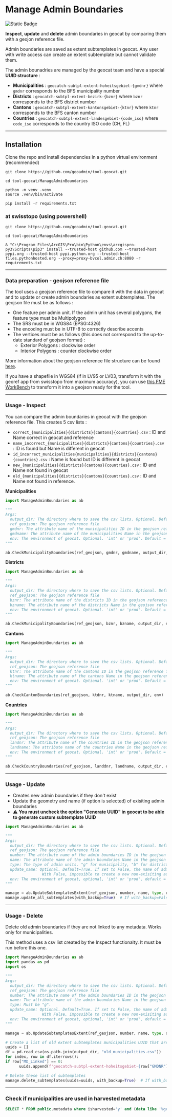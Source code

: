 # Manage Admin Boundaries
![Static Badge](https://img.shields.io/badge/Python-3.9%2B-%2334eb77)

**Inspect**, **update** and **delete** admin boundaries in geocat by comparing them with a geojon reference file.

Admin boundaries are saved as extent subtemplates in geocat. Any user with write access can create an extent subtemplate but cannot validate them.  

The admin bounadries are managed by the geocat team and have a special **UUID structure** :
* **Municipalities** : `geocatch-subtpl-extent-hoheitsgebiet-{gmdnr}` where `gmdnr` corresponds to the BFS municipality number
* **Districts** : `geocatch-subtpl-extent-bezirk-{bznr}` where `bznr` corresponds to the BFS district number
* **Cantons** : `geocatch-subtpl-extent-kantonsgebiet-{ktnr}` where `ktnr` corresponds to the BFS canton number
* **Countries** : `geocatch-subtpl-extent-landesgebiet-{code_iso}` where `code_iso` corresponds to the country ISO code (CH, FL)

---
## Installation
Clone the repo and install dependencies in a python virtual environment (recommended)
```
git clone https://github.com/geoadmin/tool-geocat.git

cd tool-geocat/ManageAdminBoundaries

python -m venv .venv
source .venv/bin/activate

pip install -r requirements.txt
```

### at swisstopo (using powershell)
```
git clone https://github.com/geoadmin/tool-geocat.git

cd tool-geocat/ManageAdminBoundaries

& "C:\Program Files\ArcGIS\Pro\bin\Python\envs\arcgispro-py3\Scripts\pip3" install --trusted-host github.com --trusted-host pypi.org --trusted-host pypi.python.org --trusted-host files.pythonhosted.org --proxy=proxy-bvcol.admin.ch:8080 -r requirements.txt
```
---

### Data preparation - geojson reference file
The tool uses a geojson reference file to compare it with the data in geocat and to update or create admin boundaries as extent subtemplates.
The geojson file must be as follows :
* One feature per admin unit. If the admin unit has several polygons, the feature type must be Multipolygon
* The SRS must be in WGS84 (EPSG:4326)
* The encoding must be in UTF-8 to correctly describe accents
* The vertices must be as follows (this does not correspond to the up-to-date standard of geojson format) :
    * Exterior Polygons : clockwise order
    * Interior Polygons : counter clockwise order

More information about the geojson reference file structure can be found [here](ExtentStructureInfo/Geojson_structure_for_geocat.md).

If you have a shapefile in WGS84 (if in LV95 or LV03, transform it with the georef app from swisstopo from maximum accuracy),
you can use [this FME WorkBench](shp2geojson.fmw) to transform it into a geojson ready for the tool.

---
### Usage - Inspect

You can compare the admin boundaries in geocat with the geojson reference file. This creates 5 csv lists :
* `correct_{municipalities}{districts}{cantons}{countries}.csv` : ID and Name correct in geocat and reference
* `name_incorrect_{municipalities}{districts}{cantons}{countries}.csv` : ID is found but Name is different in geocat
* `id_incorrect_municipalities{municipalities}{districts}{cantons}{countries}.csv` : Name is found but ID is different in geocat
* `new_{municipalities}{districts}{cantons}{countries}.csv` : ID and Name not found in geocat
* `old_{municipalities}{districts}{cantons}{countries}.csv` : ID and Name not found in reference. 

**Municipalities**
```python
import ManageAdminBoundaries as ab

"""
Args: 
  output_dir: The directory where to save the csv lists. Optional. Default=root folder. Must exist
  ref_geojson: The geojson reference file
  gmdnr: The attribute name of the municipalities ID in the geojson reference file
  gmdname: The attribute name of the municipalities Name in the geojson reference file
  env: The environment of geocat. Optional. 'int' or 'prod'. Default = 'int'
"""

ab.CheckMunicipalityBoundaries(ref_geojson, gmdnr, gmdname, output_dir, env)
```

**Districts**
```python
import ManageAdminBoundaries as ab

"""
Args: 
  output_dir: The directory where to save the csv lists. Optional. Default=root folder. Must exist
  ref_geojson: The geojson reference file
  bznr: The attribute name of the districts ID in the geojson reference file
  bzname: The attribute name of the districts Name in the geojson reference file
  env: The environment of geocat. Optional. 'int' or 'prod'. Default = 'int'
"""

ab.CheckMunicipalityBoundaries(ref_geojson, bznr, bzname, output_dir, env)
```

**Cantons**
```python
import ManageAdminBoundaries as ab

"""
Args: 
  output_dir: The directory where to save the csv lists. Optional. Default=root folder. Must exist
  ref_geojson: The geojson reference file
  ktnr: The attribute name of the cantons ID in the geojson reference file
  ktname: The attribute name of the cantons Name in the geojson reference file
  env: The environment of geocat. Optional. 'int' or 'prod'. Default = 'int'
"""

ab.CheckCantonBoundaries(ref_geojson, ktdnr, ktname, output_dir, env)
```

**Countries**
```python
import ManageAdminBoundaries as ab

"""
Args: 
  output_dir: The directory where to save the csv lists. Optional. Default=root folder. Must exist
  ref_geojson: The geojson reference file
  landnr: The attribute name of the countries ID in the geojson reference file
  landname: The attribute name of the countries Name in the geojson reference file
  env: The environment of geocat. Optional. 'int' or 'prod'. Default = 'int'
"""

ab.CheckCountryBoundaries(ref_geojson, landdnr, landname, output_dir, env)
```
---
### Usage - Update
* Creates new admin boundaries if they don't exist
* Update the geometry and name (if option is selected) of exisiting admin boundaries
* :warning: **You must uncheck the option "Generate UUID" in geocat to be able to generate custom subtemplate UUID**
```python
import ManageAdminBoundaries as ab

"""
Args:
  output_dir: The directory where to save the csv lists. Optional. Default=root folder. Must exist
  ref_geojson: The geojson reference file
  number: The attribute name of the admin boundaries ID in the geojson reference file
  name: The attribute name of the admin boundaries Name in the geojson reference file
  type: The type of admin units. "g" for municipality, "b" for districts "k" for canton, "l" for country
  update_name: Optional. Default=True. If set to False, the name of admin boundaries are not updated. 
                With False, impossible to create a new non-exisiting admin units.
  env: The environment of geocat, optional, 'int' or 'prod', default = 'int'
"""

manage = ab.UpdateSubtemplatesExtent(ref_geojson, number, name, type, output_dir, update_name, env)
manage.update_all_subtemplates(with_backup=True)  # If with_backup=False, no backup of current extent subtemplates from geocat is made.
```
---
### Usage - Delete
Delete old admin boundaries if they are not linked to any metadata. Works only for municipalities.

This method uses a csv list created by the Inspect functionalty. It must be run before this one.
```python
import ManageAdminBoundaries as ab
import pandas as pd
import os

"""
Args:
  output_dir: The directory where to save the csv lists. Optional. Default=root folder. Must exist
  ref_geojson: The geojson reference file
  number: The attribute name of the admin boundaries ID in the geojson reference file
  name: The attribute name of the admin boundaries Name in the geojson reference file
  type: Must be "g".
  update_name: Optional. Default=True. If set to False, the name of admin boundaries are not updated. 
                With False, impossible to create a new non-exisiting admin units.
  env: The environment of geocat, optional, 'int' or 'prod', default = 'int'
"""

manage = ab.UpdateSubtemplatesExtent(ref_geojson, number, name, type, output_dir, update_name, env)

# Create a list of old extent subtemplates municipalities UUID that are not linked to any metadata
uuids = []
df = pd.read_csv(os.path.join(output_dir, "old_municipalities.csv"))
for index, row in df.iterrows():
if row["MD_Linked"] == 0:
      uuids.append(f'geocatch-subtpl-extent-hoheitsgebiet-{row["GMDNR"]}')

# Delete these list of subtemplates
manage.delete_subtemplates(uuids=uuids, with_backup=True)  # If with_backup=False, no backup of current extent subtemplates from geocat is made.
```
---
### Check if municipalities are used in harvested metadata
```sql
SELECT * FROM public.metadata where isharvested='y' and (data like '%geocatch-subtpl-extent-hoheitsgebiet-21%' OR data like '%geocatch-subtpl-extent-hoheitsgebiet-32%')
```
